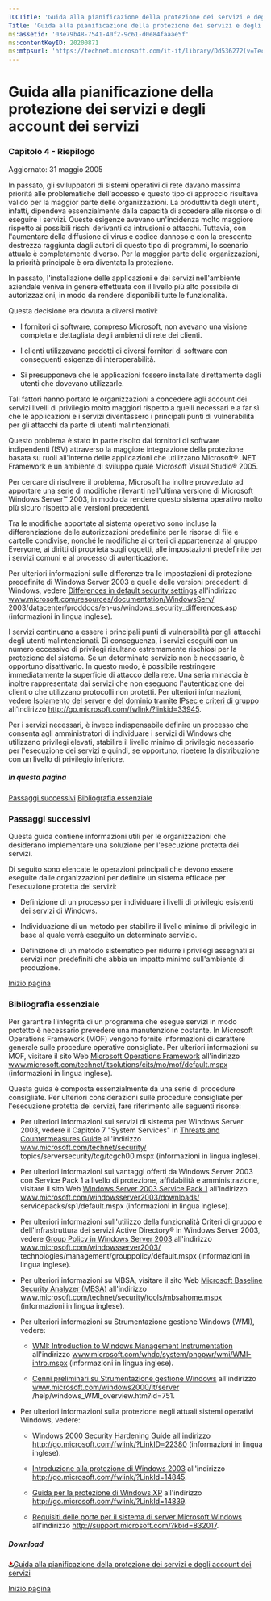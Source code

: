 ```yaml
---
TOCTitle: 'Guida alla pianificazione della protezione dei servizi e degli account dei servizi - Capitolo 4'
Title: 'Guida alla pianificazione della protezione dei servizi e degli account dei servizi - Capitolo 4'
ms:assetid: '03e79b48-7541-40f2-9c61-d0e84faaae5f'
ms:contentKeyID: 20200871
ms:mtpsurl: 'https://technet.microsoft.com/it-it/library/Dd536272(v=TechNet.10)'
---
```


Guida alla pianificazione della protezione dei servizi e degli account dei servizi
==================================================================================

### Capitolo 4 - Riepilogo

Aggiornato: 31 maggio 2005

In passato, gli sviluppatori di sistemi operativi di rete davano massima priorità alle problematiche dell'accesso e questo tipo di approccio risultava valido per la maggior parte delle organizzazioni. La produttività degli utenti, infatti, dipendeva essenzialmente dalla capacità di accedere alle risorse o di eseguire i servizi. Queste esigenze avevano un'incidenza molto maggiore rispetto ai possibili rischi derivanti da intrusioni o attacchi. Tuttavia, con l'aumentare della diffusione di virus e codice dannoso e con la crescente destrezza raggiunta dagli autori di questo tipo di programmi, lo scenario attuale è completamente diverso. Per la maggior parte delle organizzazioni, la priorità principale è ora diventata la protezione.

In passato, l'installazione delle applicazioni e dei servizi nell'ambiente aziendale veniva in genere effettuata con il livello più alto possibile di autorizzazioni, in modo da rendere disponibili tutte le funzionalità.

Questa decisione era dovuta a diversi motivi:

-   I fornitori di software, compreso Microsoft, non avevano una visione completa e dettagliata degli ambienti di rete dei clienti.

-   I clienti utilizzavano prodotti di diversi fornitori di software con conseguenti esigenze di interoperabilità.

-   Si presupponeva che le applicazioni fossero installate direttamente dagli utenti che dovevano utilizzarle.

Tali fattori hanno portato le organizzazioni a concedere agli account dei servizi livelli di privilegio molto maggiori rispetto a quelli necessari e a far sì che le applicazioni e i servizi diventassero i principali punti di vulnerabilità per gli attacchi da parte di utenti malintenzionati.

Questo problema è stato in parte risolto dai fornitori di software indipendenti (ISV) attraverso la maggiore integrazione della protezione basata su ruoli all'interno delle applicazioni che utilizzano Microsoft® .NET Framework e un ambiente di sviluppo quale Microsoft Visual Studio® 2005.

Per cercare di risolvere il problema, Microsoft ha inoltre provveduto ad apportare una serie di modifiche rilevanti nell'ultima versione di Microsoft Windows Server™ 2003, in modo da rendere questo sistema operativo molto più sicuro rispetto alle versioni precedenti.

Tra le modifiche apportate al sistema operativo sono incluse la differenziazione delle autorizzazioni predefinite per le risorse di file e cartelle condivise, nonché le modifiche ai criteri di appartenenza al gruppo Everyone, ai diritti di proprietà sugli oggetti, alle impostazioni predefinite per i servizi comuni e al processo di autenticazione.

Per ulteriori informazioni sulle differenze tra le impostazioni di protezione predefinite di Windows Server 2003 e quelle delle versioni precedenti di Windows, vedere [Differences in default security settings](http://technet.microsoft.com/en-us/library/cc772745.aspx) all'indirizzo www.microsoft.com/resources/documentation/WindowsServ/
2003/datacenter/proddocs/en-us/windows\_security\_differences.asp (informazioni in lingua inglese).

I servizi continuano a essere i principali punti di vulnerabilità per gli attacchi degli utenti malintenzionati. Di conseguenza, i servizi eseguiti con un numero eccessivo di privilegi risultano estremamente rischiosi per la protezione del sistema. Se un determinato servizio non è necessario, è opportuno disattivarlo. In questo modo, è possibile restringere immediatamente la superficie di attacco della rete. Una seria minaccia è inoltre rappresentata dai servizi che non eseguono l'autenticazione dei client o che utilizzano protocolli non protetti. Per ulteriori informazioni, vedere [Isolamento del server e del dominio tramite IPsec e criteri di gruppo](http://technet.microsoft.com/it-it/library/dd550626.aspx) all'indirizzo http://go.microsoft.com/fwlink/?linkid=33945.

Per i servizi necessari, è invece indispensabile definire un processo che consenta agli amministratori di individuare i servizi di Windows che utilizzano privilegi elevati, stabilire il livello minimo di privilegio necessario per l'esecuzione dei servizi e quindi, se opportuno, ripetere la distribuzione con un livello di privilegio inferiore.

##### In questa pagina

[](#ebaa)[Passaggi successivi](#ebaa)
[](#eaaa)[Bibliografia essenziale](#eaaa)

### Passaggi successivi

Questa guida contiene informazioni utili per le organizzazioni che desiderano implementare una soluzione per l'esecuzione protetta dei servizi.

Di seguito sono elencate le operazioni principali che devono essere eseguite dalle organizzazioni per definire un sistema efficace per l'esecuzione protetta dei servizi: 

-   Definizione di un processo per individuare i livelli di privilegio esistenti dei servizi di Windows.

-   Individuazione di un metodo per stabilire il livello minimo di privilegio in base al quale verrà eseguito un determinato servizio.

-   Definizione di un metodo sistematico per ridurre i privilegi assegnati ai servizi non predefiniti che abbia un impatto minimo sull'ambiente di produzione.

[](#mainsection)[Inizio pagina](#mainsection)

### Bibliografia essenziale

Per garantire l'integrità di un programma che esegue servizi in modo protetto è necessario prevedere una manutenzione costante. In Microsoft Operations Framework (MOF) vengono fornite informazioni di carattere generale sulle procedure operative consigliate. Per ulteriori informazioni su MOF, visitare il sito Web [Microsoft Operations Framework](http://www.microsoft.com/technet/itsolutions/cits/mo/mof/default.mspx) all'indirizzo www.microsoft.com/technet/itsolutions/cits/mo/mof/default.mspx (informazioni in lingua inglese).

Questa guida è composta essenzialmente da una serie di procedure consigliate. Per ulteriori considerazioni sulle procedure consigliate per l'esecuzione protetta dei servizi, fare riferimento alle seguenti risorse:

-   Per ulteriori informazioni sui servizi di sistema per Windows Server 2003, vedere il Capitolo 7 "System Services" in [Threats and Countermeasures Guide](http://www.microsoft.com/technet/security/topics/serversecurity/tcg/tcgch00.mspx) all'indirizzo www.microsoft.com/technet/security/
    topics/serversecurity/tcg/tcgch00.mspx (informazioni in lingua inglese).

-   Per ulteriori informazioni sui vantaggi offerti da Windows Server 2003 con Service Pack 1 a livello di protezione, affidabilità e amministrazione, visitare il sito Web [Windows Server 2003 Service Pack 1](http://www.microsoft.com/windowsserver2003/downloads/servicepacks/sp1/default.mspx) all'indirizzo www.microsoft.com/windowsserver2003/downloads/
    servicepacks/sp1/default.mspx (informazioni in lingua inglese).

-   Per ulteriori informazioni sull'utilizzo della funzionalità Criteri di gruppo e dell'infrastruttura dei servizi Active Directory® in Windows Server 2003, vedere [Group Policy in Windows Server 2003](http://technet.microsoft.com/en-us/library/cc758751.aspx) all'indirizzo www.microsoft.com/windowsserver2003/
    technologies/management/grouppolicy/default.mspx (informazioni in lingua inglese).

-   Per ulteriori informazioni su MBSA, visitare il sito Web [Microsoft Baseline Security Analyzer (MBSA)](http://www.microsoft.com/technet/security/tools/mbsahome.mspx) all'indirizzo www.microsoft.com/technet/security/tools/mbsahome.mspx (informazioni in lingua inglese).

-   Per ulteriori informazioni su Strumentazione gestione Windows (WMI), vedere:

    -   [WMI: Introduction to Windows Management Instrumentation](http://msdn.microsoft.com/en-us/library/ms799738.aspx) all'indirizzo www.microsoft.com/whdc/system/pnppwr/wmi/WMI-intro.mspx (informazioni in lingua inglese).

    -   [Cenni preliminari su Strumentazione gestione Windows](http://technet.microsoft.com/en-us/library/cc736575.aspx) all'indirizzo www.microsoft.com/windows2000/it/server
        /help/windows\_WMI\_overview.htm?id=751.

-   Per ulteriori informazioni sulla protezione negli attuali sistemi operativi Windows, vedere:

    -   [Windows 2000 Security Hardening Guide](http://go.microsoft.com/fwlink/?linkid=22380) all'indirizzo http://go.microsoft.com/fwlink/?LinkID=22380 (informazioni in lingua inglese).

    -   [Introduzione alla protezione di Windows 2003](http://technet.microsoft.com/it-it/library/cc163140.aspx) all'indirizzo http://go.microsoft.com/fwlink/?LinkId=14845.

    -   [Guida per la protezione di Windows XP](http://technet.microsoft.com/it-it/library/cc163061.aspx) all'indirizzo http://go.microsoft.com/fwlink/?LinkId=14839.

    -   [Requisiti delle porte per il sistema di server Microsoft Windows](http://support.microsoft.com/?kbid=832017) all'indirizzo http://support.microsoft.com/?kbid=832017.

##### Download

[![](images/Dd536272.icon_exe(it-it,TechNet.10).gif)Guida alla pianificazione della protezione dei servizi e degli account dei servizi](http://go.microsoft.com/fwlink/?linkid=41312)

[](#mainsection)[Inizio pagina](#mainsection)
